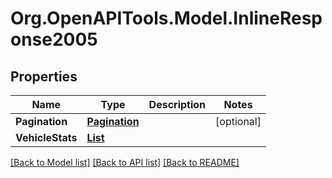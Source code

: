 # Org.OpenAPITools.Model.InlineResponse2005
## Properties

Name | Type | Description | Notes
------------ | ------------- | ------------- | -------------
**Pagination** | [**Pagination**](Pagination.md) |  | [optional] 
**VehicleStats** | [**List<InlineResponse2005VehicleStats>**](InlineResponse2005VehicleStats.md) |  | 

[[Back to Model list]](../README.md#documentation-for-models) [[Back to API list]](../README.md#documentation-for-api-endpoints) [[Back to README]](../README.md)

